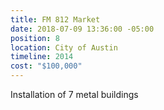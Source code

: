 ```yaml
---
title: FM 812 Market
date: 2018-07-09 13:36:00 -05:00
position: 8
location: City of Austin
timeline: 2014
cost: "$100,000"
---
```


Installation of 7 metal buildings